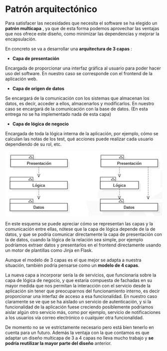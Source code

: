 # Patrón arquitectónico

Para satisfacer las necesidades que necesita el software se ha elegido un **patrón multicapa** , ya que de esta forma podemos aprovechar las ventajas que nos ofrece este diseño, como minimizar las dependencias y mejorar la encapsulación.

En concreto se va a desarrollar una **arquitectura de 3 capas** :

- **Capa de presentación**

Encargada de proporcionar una interfaz gráfica al usuario para poder hacer uso del software. En nuestro caso se corresponde con el frontend de la aplicación web.

- **Capa de origen de datos**

Se encargará de la comunicación con los sistemas que almacenan los datos, es decir, acceder a ellos, almacenarlos y modificarlos. En nuestro caso se encargará de la comunicación con la base de datos. (En esta entrega no se ha implementado nada de esta capa)

- **Capa de lógica de negocio**

Encargada de toda la lógica interna de la aplicación, por ejemplo, cómo se calculan las notas de los test, qué acciones puede realizar cada usuario dependiendo de su rol, etc.


![esquema del modelo de 3 capas](https://github.com/Alvaro9rc/practica-dms-2021-2022/blob/main/Manuales/img/3capas.png)


En este esquema se puede apreciar cómo se representan las capas y la comunicación entre ellas, nótese que la capa de lógica depende de la de datos, y que se podría comunicar directamente la capa de presentación con la de datos, cuando la lógica de la relación sea simple, por ejemplo podríamos extraer datos y presentarlos en el frontend directamente usando un motor de plantillas como Jinja en Flask.

Aunque el modelo de 3 capas es el que mejor se adapta a nuestra situación, también podría pensarse como un **modelo de 4 capas**.

La nueva capa a incorporar sería la de servicios, que funcionaria sobre la capa de lógica de negocio, y que estaría compuesta de fachadas en su mayor medida que nos permitan la interacción con el servicio desde la aplicación sin tener que preocuparnos del funcionamiento interno, es decir proporcionar una interfaz de acceso a esa funcionalidad. En nuestro caso claramente se ve que se ha aislado un servicio de autenticación, y si la funcionalidad de la aplicación fuese creciendo posiblemente podríamos aislar algún otro servicio más, como por ejemplo, servicio de notificaciones a los usuarios vía correo electrónico o cualquier otra funcionalidad.

De momento no se ve estrictamente necesario pero está bien tenerlo en cuenta para un futuro. Además la ventaja con la que contamos es que adaptar un diseño multicapa de 3 a 4 capas no lleva mucho trabajo y **se podría reutilizar la mayor parte del diseño** anterior.
